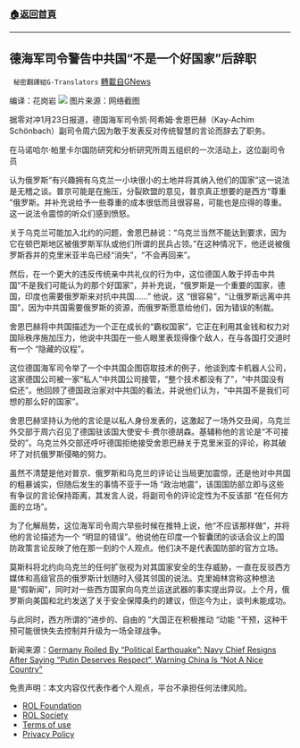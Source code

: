 ###  [:house:返回首頁](https://github.com/ourhimalayas/txt)
---


## 德海军司令警告中共国“不是一个好国家”后辞职
` 秘密翻譯組G-Translators` [轉載自GNews](https://gnews.org/zh-hans/1901990/)

编译：花岗岩
![](https://assets.gnews.org/wp-content/uploads/2022/01/1-231.png)
图片来源：网络截图

据零对冲1月23日报道，德国海军司令凯·阿希姆·舍恩巴赫（Kay-Achim Schönbach）副司令周六因为敢于发表反对传统智慧的言论而辞去了职务。

在马诺哈尔·帕里卡尔国防研究和分析研究所周五组织的一次活动上，这位副司令员

认为俄罗斯“有兴趣拥有乌克兰一小块很小的土地并将其纳入他们的国家”这一说法是无稽之谈。普京可能是在施压，分裂欧盟的意见，普京真正想要的是西方“尊重 ”俄罗斯。并补充说给予一些尊重的成本很低而且很容易，可能也是应得的尊重。这一说法令震惊的听众们感到愤怒。

关于乌克兰可能加入北约的问题，舍恩巴赫说：“乌克兰当然不能达到要求，因为它在顿巴斯地区被俄罗斯军队或他们所谓的民兵占领。”在这种情况下，他还说被俄罗斯吞并的克里米亚半岛已经“消失”，“不会再回来”。

然后，在一个更大的违反传统亲中共礼仪的行为中，这位德国人敢于抨击中共国“不是我们可能认为的那个好国家”，并补充说，“俄罗斯是一个重要的国家，德国，印度也需要俄罗斯来对抗中共国……” 他说，这 “很容易”，“让俄罗斯远离中共国”，因为中共国需要俄罗斯的资源，而俄罗斯愿意给他们，因为错误的制裁。

舍恩巴赫将中共国描述为一个正在成长的“霸权国家”，它正在利用其金钱和权力对国际秩序施加压力，他说中共国在一些人眼里表现得像个敌人，在与各国打交道时有一个 “隐藏的议程”。

这位德国海军司令举了一个中共国企图窃取技术的例子，他谈到库卡机器人公司，这家德国公司被一家“私人”中共国公司接管，“整个技术都没有了”，“中共国没有偿还”。他回顾了德国政治家对中共国的看法，并说他们认为，“中共国不是我们可想的那么好的国家”。

舍恩巴赫坚持认为他的言论是以私人身份发表的，这激起了一场外交丑闻，乌克兰外交部于周六召见了德国驻该国大使安卡·费尔德胡森。基辅称他的言论是“不可接受的”。乌克兰外交部还呼吁德国拒绝接受舍恩巴赫关于克里米亚的评论，称其破坏了对抗俄罗斯侵略的努力。

虽然不清楚是他对普京、俄罗斯和乌克兰的评论让当局更加震惊，还是他对中共国的粗暴诚实，但随后发生的事情不亚于一场 “政治地震”，该国国防部立即与这些有争议的言论保持距离，其发言人说，将副司令的评论定性为不反该部 “在任何方面的立场”。

为了化解局势，这位海军司令周六早些时候在推特上说，他“不应该那样做”，并将他的言论描述为一个 “明显的错误”。他说他在印度一个智囊团的谈话会议上的国防政策言论反映了他在那一刻的个人观点。他们决不是代表国防部的官方立场。

莫斯科将北约向乌克兰的任何扩张视为对其国家安全的生存威胁，一直在反驳西方媒体和高级官员的俄罗斯计划随时入侵其邻国的说法。克里姆林宫称这种想法是“假新闻”，同时对一些西方国家向乌克兰运送武器的事实提出异议。上个月，俄罗斯向美国和北约发送了关于安全保障条约的建议，但迄今为止，谈判未能成功。

与此同时，西方所谓的“进步的、自由的 ”大国正在积极推动 “动能 ”干预，这种干预可能很快失去控制并升级为一场全球战争。

新闻来源：[Germany Roiled By “Political Earthquake”: Navy Chief Resigns After Saying “Putin Deserves Respect”, Warning China Is “Not A Nice Country”](https://www.zerohedge.com/markets/germany-roiled-political-earthquake-navy-chief-resigns-after-saying-putin-deserves-respect)

 

免责声明：本文内容仅代表作者个人观点，平台不承担任何法律风险。

- [ROL Foundation](https://rolfoundation.org/)
- [ROL Society](https://rolsociety.org/)
- [Terms of use](https://gnews.org/terms-of-use-3/)
- [Privacy Policy](https://gnews.org/privacy-policy/)

